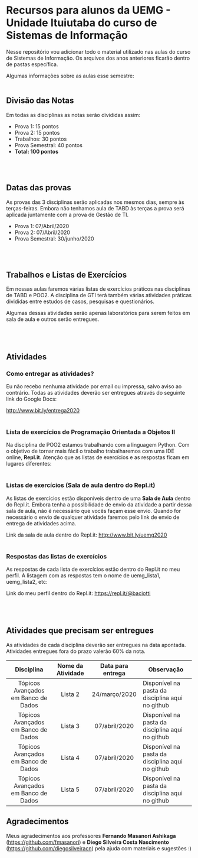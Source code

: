 # Recursos para alunos da UEMG - Unidade Ituiutaba do curso de Sistemas de Informação

Nesse repositório vou adicionar todo o material utilizado nas aulas do curso de Sistemas de Informação. Os arquivos dos anos anteriores ficarão dentro de pastas específica.

Algumas informações sobre as aulas esse semestre:
<br>
<br>

## Divisão das Notas 
Em todas as disciplinas as notas serão divididas assim:

- Prova 1: 15 pontos
- Prova 2: 15 pontos
- Trabalhos: 30 pontos
- Prova Semestral: 40 pontos
- **Total: 100 pontos**

<br>
<br>

## Datas das provas
As provas das 3 disciplinas serão aplicadas nos mesmos dias, sempre às terças-feiras. Embora não tenhamos aula de TABD às terças a prova será aplicada juntamente com a prova de Gestão de TI.

- Prova 1: 07/Abril/2020
- Prova 2: 07/Abril/2020
- Prova Semestral: 30/junho/2020
<br>
<br>

## Trabalhos e Listas de Exercícios
Em nossas aulas faremos várias listas de exercícios práticos nas disciplinas de TABD e POO2. A disciplina de GTI terá também várias atividades práticas divididas entre estudos de casos, pesquisas e questionários.

Algumas dessas atividades serão apenas laboratórios para serem feitos em sala de aula e outros serão entregues.
<br>
<br><br>
<br>

## Atividades

### Como entregar as atividades?
Eu não recebo nenhuma atividade por email ou impressa, salvo aviso ao contrário. Todas as atividades deverão ser entregues através do seguinte link do Google Docs:

http://www.bit.ly/entrega2020
<br>
<br>
### Lista de exercícios de Programação Orientada a Objetos II
Na disciplina de POO2 estamos trabalhando com a linguagem Python. Com o objetivo de tornar mais fácil o trabalho trabalharemos com uma IDE online, **Repl.it**. Atenção que as listas de exercícios e as respostas ficam em lugares diferentes:
<br>
<br>
### Listas de exercícios (Sala de aula dentro do Repl.it)
As listas de exercícios estão disponíveis dentro de uma **Sala de Aula** dentro do Repl.it. Embora tenha a possibilidade de envio da atividade a partir dessa sala de aula, não é necessário que vocês façam esse envio. Quando for necessário o envio de qualquer atividade faremos pelo link de envio de entrega de atividades acima.

Link da sala de aula dentro do Repl.it: http://www.bit.ly/uemg2020
<br>
<br>
### Respostas das listas de exercícios
As respostas de cada lista de exercícios estão dentro do Repl.it no meu perfil. A listagem com as respostas tem o nome de uemg_lista1, uemg_lista2, etc:

Link do meu perfil dentro do Repl.it: https://repl.it/@baciotti
<br>
<br>
<br><br>

## Atividades que precisam ser entregues
As atividades de cada disciplina deverão ser entregues na data apontada. Atividades entregues fora do prazo valerão 60% da nota.

| Disciplina | Nome da Atividade | Data para entrega | Observação|
|:----:|:----:|:--------:| --------|
| Tópicos Avançados em Banco de Dados | Lista 2 | 24/março/2020 | Disponível na pasta da disciplina aqui no github |
| Tópicos Avançados em Banco de Dados | Lista 3 | 07/abril/2020 | Disponível na pasta da disciplina aqui no github |
| Tópicos Avançados em Banco de Dados | Lista 4 | 07/abril/2020 | Disponível na pasta da disciplina aqui no github |
| Tópicos Avançados em Banco de Dados | Lista 5 | 07/abril/2020 | Disponível na pasta da disciplina aqui no github |




## Agradecimentos
Meus agradecimentos aos professores **Fernando Masanori Ashikaga** (https://github.com/fmasanori) e **Diego Silveira Costa Nascimento** (https://github.com/diegosilveiracn) pela ajuda com materiais e sugestões :)




